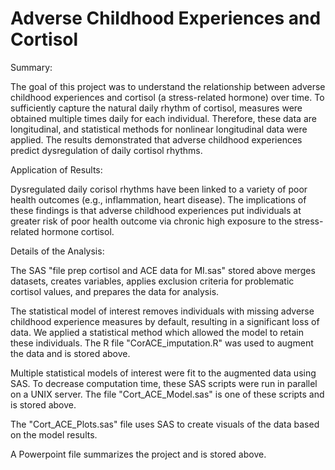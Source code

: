 # Adverse Childhood Experiences and Cortisol
Summary:

The goal of this project was to understand the relationship between adverse childhood experiences and cortisol (a stress-related hormone) over time. To sufficiently capture the natural daily rhythm of cortisol, measures were obtained multiple times daily for each individual. Therefore, these data are longitudinal, and statistical methods for nonlinear longitudinal data were applied. The results demonstrated that adverse childhood experiences predict dysregulation of daily cortisol rhythms. 

Application of Results:

Dysregulated daily corisol rhythms have been linked to a variety of poor health outcomes (e.g., inflammation, heart disease). The implications of these findings is that adverse childhood experiences put individuals at greater risk of poor health outcome via chronic high exposure to the stress-related hormone cortisol. 

Details of the Analysis:

The SAS "file prep cortisol and ACE data for MI.sas" stored above merges datasets, creates variables, applies exclusion criteria for problematic cortisol values, and prepares the data for analysis.

The statistical model of interest removes individuals with missing adverse childhood experience measures by default, resulting in a significant loss of data. We applied a statistical method which allowed the model to retain these individuals. The R file "CorACE_imputation.R" was used to augment the data and is stored above.

Multiple statistical models of interest were fit to the augmented data using SAS. To decrease computation time, these SAS scripts were run in parallel on a UNIX server. The file "Cort_ACE_Model.sas" is one of these scripts and is stored above.

The "Cort_ACE_Plots.sas" file uses SAS to create visuals of the data based on the model results.    

A Powerpoint file summarizes the project and is stored above.
